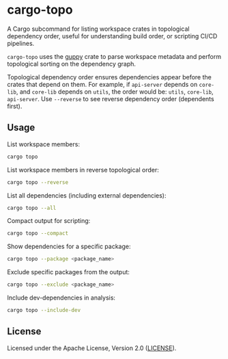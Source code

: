 # cargo-topo

A Cargo subcommand for listing workspace crates in topological dependency order, useful for understanding build order, or scripting CI/CD pipelines.

`cargo-topo` uses the [guppy](https://crates.io/crates/guppy) crate to parse workspace metadata and perform topological sorting on the dependency graph.

Topological dependency order ensures dependencies appear before the crates that depend on them.
For example, if `api-server` depends on `core-lib`, and `core-lib` depends on `utils`, the order would be: `utils`, `core-lib`, `api-server`.
Use `--reverse` to see reverse dependency order (dependents first).

## Usage

List workspace members:

```sh
cargo topo
```

List workspace members in reverse topological order:

```sh
cargo topo --reverse
```

List all dependencies (including external dependencies):

```sh
cargo topo --all
```

Compact output for scripting:

```sh
cargo topo --compact
```

Show dependencies for a specific package:

```sh
cargo topo --package <package_name>
```

Exclude specific packages from the output:

```sh
cargo topo --exclude <package_name>
```

Include dev-dependencies in analysis:

```sh
cargo topo --include-dev
```

## License

Licensed under the Apache License, Version 2.0 ([LICENSE](LICENSE-APACHE)).